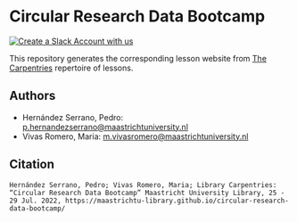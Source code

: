 # Circular Research Data Bootcamp

[![Create a Slack Account with us](https://img.shields.io/badge/Create_Slack_Account-The_Carpentries-071159.svg)](https://swc-slack-invite.herokuapp.com/)

This repository generates the corresponding lesson website from [The Carpentries](https://carpentries.org/) repertoire of lessons. 


## Authors

- Hernández Serrano, Pedro: p.hernandezserrano@maastrichtuniversity.nl
- Vivas Romero, Maria: m.vivasromero@maastrichtuniversity.nl

## Citation

    Hernández Serrano, Pedro; Vivas Romero, Maria; Library Carpentries: “Circular Research Data Bootcamp” Maastricht University Library, 25 - 29 Jul. 2022, https://maastrichtu-library.github.io/circular-research-data-bootcamp/

